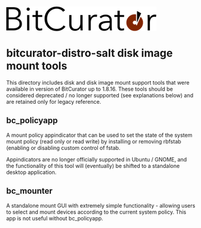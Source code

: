 ![Logo](https://github.com/BitCurator/bitcurator.github.io/blob/main/logos/BitCurator-Basic-400px.png)

# bitcurator-distro-salt disk image mount tools

This directory includes disk and disk image mount support tools that were available in version of BitCurator up to 1.8.16. These tools should be considered deprecated / no longer supported (see explanations below) and are retained only for legacy reference.

## bc_policyapp

A mount policy appindicator that can be used to set the state of the system mount policy (read only or read write) by installing or removing rbfstab (enabling or disabling custom control of fstab.

Appindicators are no longer officially supported in Ubuntu / GNOME, and the functionality of this tool will (eventually) be shifted to a standalone desktop application.

## bc_mounter

A standalone mount GUI with extremely simple functionality - allowing users to select and mount devices according to the current system policy. This app is not useful without bc_policyapp.
